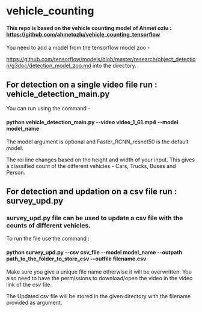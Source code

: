 # vehicle_counting

#### This repo is based on the vehicle counting model of Ahmet ozlu : https://github.com/ahmetozlu/vehicle_counting_tensorflow
You need to add a model from the tensorflow model zoo - 

https://github.com/tensorflow/models/blob/master/research/object_detection/g3doc/detection_model_zoo.md into the directory.

## For detection on a single video file run : vehicle_detection_main.py 

You can run using the command - 
####  python vehicle_detection_main.py --video video_1_61.mp4 --model model_name
The model argument is optional and Faster_RCNN_resnet50 is the default model.

The roi line changes based on the height and width of your input.
This gives a classified count of the different vehicles - Cars, Trucks, Buses and Person.

## For detection and updation on a csv file run : survey_upd.py
### survey_upd.py file can be used to update a csv file with the counts of different vehicles.

To run the file use the command : 
#### python survey_upd.py --csv csv_file --model model_name --outpath path_to_the_folder_to_store_csv --outfile filename.csv

Make sure you give a unique file name otherwise it will be overwritten.
You also need to have the permissions to download/open the video in the video link of the csv file.

The Updated csv file will be stored in the given directory with the filename provided as argument.


